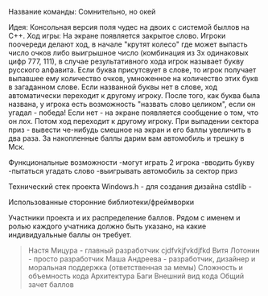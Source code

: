 Название команды: Сомнительно, но окей

Идея:
Консольная версия поля чудес на двоих с системой быллов на C++. 
Ход игры: На экране появляется закрытое слово. Игроки поочереди делают ход, в начале "крутят колесо" где может выпасть число очков либо выигрышное число (комбинация из 3х одинаковых цифр 777, 111), в случае результативного хода игрок называет букву русского алфавита. Если буква присутсвует в слове, то игрок получает выпавшее ему количество очков, умноженное на количество этих букв в загаданном слове. Если названной буквы нет в слове, ход автоматически переходит к другому игроку.
После того, как буква была названа, у игрока есть возможность "назвать слово целиком", если он угадал - победа! Если нет - на экране появляется сообщение о том, что он лох. Потом ход переходит к другому игроку. При выпадении сектора приз - вывести че-нибудь смешное на экран и его баллы увеличить в два раза. За накопленные баллы дарим вам автомобиль и трешку в Мск.

Функциональные возможности
-могут играть 2 игрока
-вводить букву
-пытаться угадать слово
-выигрывать автомобиль за сектор приз

Технический стек проекта
Windows.h - для создания дизайна
cstdlib - 

Использованные сторонние библиотеки/фреймворки

Участники проекта и их распределение баллов. Рядом с именем и ролью каждого учатника должно быть указано, на какие индивидуальные баллы он требует.
>Настя Мицура - главный разработчик
>cjdfvkjfvkdjfkd
Витя Лотонин - просто разработчик
Маша Андреева - разработчик, дизайнер и моральная поддержка (ответственная за мемы)
Сложность и объемность кода
Архитектура
Баги
Внешний вид кода
Общий зачет баллов
